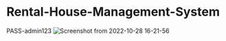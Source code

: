 # Rental-House-Management-System 
PASS-admin123
![Screenshot from 2022-10-28 16-21-56](https://user-images.githubusercontent.com/36708000/198617984-dea011bc-6aec-4913-9235-556f66495499.png)
